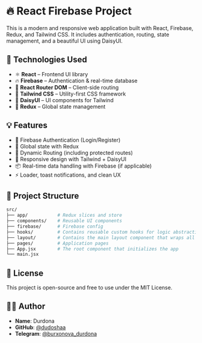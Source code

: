 # 🔥 React Firebase Project

This is a modern and responsive web application built with React, Firebase, Redux, and Tailwind CSS. It includes authentication, routing, state management, and a beautiful UI using DaisyUI.

## 🚀 Technologies Used

- ⚛️ **React** – Frontend UI library
- 🔥 **Firebase** – Authentication & real-time database
- 🧭 **React Router DOM** – Client-side routing
- 🎨 **Tailwind CSS** – Utility-first CSS framework
- 🌈 **DaisyUI** – UI components for Tailwind
- 🧠 **Redux** – Global state management

## 💡 Features

- 🔐 Firebase Authentication (Login/Register)
- 🧠 Global state with Redux
- 📄 Dynamic Routing (including protected routes)
- 💅 Responsive design with Tailwind + DaisyUI
- 📦 Real-time data handling with Firebase (if applicable)
- ⚡ Loader, toast notifications, and clean UX

## 📁 Project Structure

```bash
src/
├── app/           # Redux slices and store
├── components/    # Reusable UI components
├── firebase/      # Firebase config
├── hooks/         # Contains reusable custom hooks for logic abstraction
├── layout/        # Contains the main layout component that wraps all pages with a consistent structure (e.g., header, footer).
├── pages/         # Application pages
├── App.jsx        # The root component that initializes the app
└── main.jsx
```
## 📄 License

This project is open-source and free to use under the MIT License.

## 👩‍💻 Author

- **Name**: Durdona  
- **GitHub**: [@dudoshaa](https://github.com/dudoshaa)  
- **Telegram**: [@burxonova_durdona](https://t.me/burxonova_durdona)